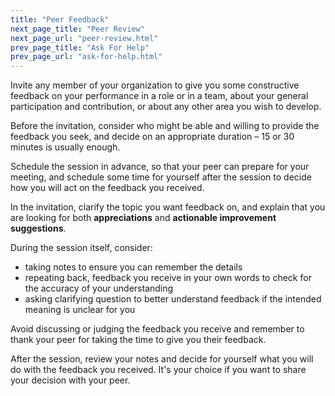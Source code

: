 ```yaml
---
title: "Peer Feedback"
next_page_title: "Peer Review"
next_page_url: "peer-review.html"
prev_page_title: "Ask For Help"
prev_page_url: "ask-for-help.html"
---
```



<div class="card summary"><div class="card-body">Invite any member of your organization to give you some constructive feedback on your performance in a role or in a team, about your general participation and contribution, or about any other area you wish to develop.
</div></div>

Before the invitation, consider who might be able and willing to provide the feedback you seek, and decide on an appropriate duration – 15 or 30 minutes is usually enough.

Schedule the session in advance, so that your peer can prepare for your meeting, and schedule some time for yourself after the session to decide how you will act on the feedback you received.

In the invitation, clarify the topic you want feedback on, and explain that you are looking for both **appreciations** and **actionable improvement suggestions**.

During the session itself, consider:

-   taking notes to ensure you can remember the details
-   repeating back, feedback you receive in your own words to check for the accuracy of your understanding
-   asking clarifying question to better understand feedback if the intended meaning is unclear for you 

Avoid discussing or judging the feedback you receive and remember to thank your peer for taking the time to give you their feedback. 

After the session, review your notes and decide for yourself what you will do with the feedback you received. It's your choice if you want to share your decision with your peer.
